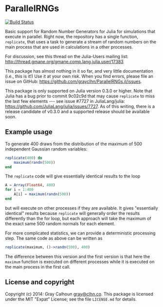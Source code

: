 ParallelRNGs
============

[![Build Status](https://travis-ci.org/grayclhn/ParallelRNGs.jl.svg?branch=master)](https://travis-ci.org/grayclhn/ParallelRNGs.jl)

Basic support for Random Number Generators for Julia for simulations
that execute in parallel. Right now, the repository has a single
function, `replicate`, that uses a task to generate a stream of random
numbers on the main process that are used in calculations in a other
processes.

For discussion, see this thread on the Julia-Users mailing list:
<http://thread.gmane.org/gmane.comp.lang.julia.user/17383>

This package has almost nothing in it so far, and very little
documentation (i.e., this is it!) Use it at your own risk. When you
find errors, please file an issue on GitHub:
<https://github.com/grayclhn/ParallelRNGs.jl/issues>.

This package is only supported on Julia version 0.3.0 or higher. Note
that Julia has a bug prior to commit 9c02c9d that may cause
`replicate` to miss the last few elements --- see issue #7727 in
JuliaLang/julia: <https://github.com/JuliaLang/julia/issues/7727>. As
of this writing, there is a release candidate of v0.3.0 and a
supported release should be available soon.

Example usage
-------------

To generate 400 draws from the distribution of the maximum of 500
independent Gaussian random variables:
```julia
replicate(400) do
    maximum(randn(500))
end
```

The `replicate` code will give essentially identical results to the loop
```julia
A = Array(Float64, 400)
for i = 1:400
    A[i] = maximum(randn(500))
end
```
but will execute on other processes if they are available. It gives
"essentially identical" results because `replicate` will generally
order the results differently than the for loop, but each approach
will take the maximum of the exact same 500 random normals for each
element.

For more complicated statistics, we can provide a deterministic
processing step. The same code as above can be written as
```julia
replicate(maximum, ()->randn(500), 400)
```

The difference between this version and the first version is that here
the `maximum` function is executed on different processes while it is
executed on the main process in the first call.

License and copyright
---------------------

Copyright (c) 2014: Gray Calhoun <gray@clhn.co>. This package is
licensed under the MIT "Expat" License; see the file `LICENSE.md` for
details.
